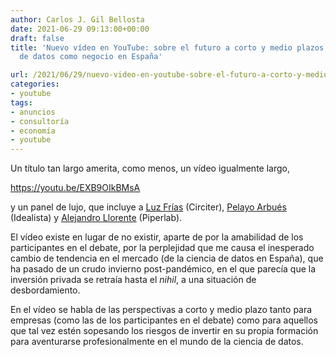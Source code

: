 ```yaml
---
author: Carlos J. Gil Bellosta
date: 2021-06-29 09:13:00+00:00
draft: false
title: 'Nuevo vídeo en YouTube: sobre el futuro a corto y medio plazos de la ciencia
  de datos como negocio en España'

url: /2021/06/29/nuevo-video-en-youtube-sobre-el-futuro-a-corto-y-medio-plazos-de-la-ciencia-de-datos-como-negocio-en-espana/
categories:
- youtube
tags:
- anuncios
- consultoría
- economía
- youtube
---
```





Un título tan largo amerita, como menos, un vídeo igualmente largo,








https://youtu.be/EXB9OIkBMsA








y un panel de lujo, que incluye a [Luz Frías](https://twitter.com/koldLight) (Circiter), [Pelayo Arbués](https://twitter.com/pelayoarbues) (Idealista) y [Alejandro Llorente](https://twitter.com/llorentealex) (Piperlab).







El vídeo existe en lugar de no existir, aparte de por la amabilidad de los participantes en el debate, por la perplejidad que me causa el inesperado cambio de tendencia en el mercado (de la ciencia de datos en España), que ha pasado de un crudo invierno post-pandémico, en el que parecía que la inversión privada se retraía hasta el _nihil_, a una situación de desbordamiento.







En el vídeo se habla de las perspectivas a corto y medio plazo tanto para empresas (como las de los participantes en el debate) como para aquellos que tal vez estén sopesando los riesgos de invertir en su propia formación para aventurarse profesionalmente en el mundo de la ciencia de datos.



